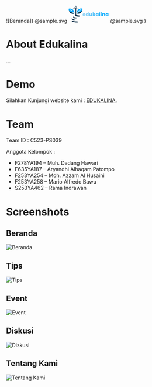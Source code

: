 ![Beranda](
@sample.svg
<svg width="110" viewBox="0 0 215 89" fill="none" xmlns="http://www.w3.org/2000/svg">
                        <path
                            d="M89.876 47.224C89.876 47.656 89.849 48.106 89.795 48.574H79.346C79.418 49.51 79.715 50.23 80.237 50.734C80.777 51.22 81.434 51.463 82.208 51.463C83.36 51.463 84.161 50.977 84.611 50.005H89.525C89.273 50.995 88.814 51.886 88.148 52.678C87.5 53.47 86.681 54.091 85.691 54.541C84.701 54.991 83.594 55.216 82.37 55.216C80.894 55.216 79.58 54.901 78.428 54.271C77.276 53.641 76.376 52.741 75.728 51.571C75.08 50.401 74.756 49.033 74.756 47.467C74.756 45.901 75.071 44.533 75.701 43.363C76.349 42.193 77.249 41.293 78.401 40.663C79.553 40.033 80.876 39.718 82.37 39.718C83.828 39.718 85.124 40.024 86.258 40.636C87.392 41.248 88.274 42.121 88.904 43.255C89.552 44.389 89.876 45.712 89.876 47.224ZM85.151 46.009C85.151 45.217 84.881 44.587 84.341 44.119C83.801 43.651 83.126 43.417 82.316 43.417C81.542 43.417 80.885 43.642 80.345 44.092C79.823 44.542 79.499 45.181 79.373 46.009H85.151ZM91.3937 47.44C91.3937 45.892 91.6817 44.533 92.2577 43.363C92.8517 42.193 93.6527 41.293 94.6607 40.663C95.6687 40.033 96.7937 39.718 98.0357 39.718C99.0257 39.718 99.9257 39.925 100.736 40.339C101.564 40.753 102.212 41.311 102.68 42.013V35.02H107.297V55H102.68V52.84C102.248 53.56 101.627 54.136 100.817 54.568C100.025 55 99.0977 55.216 98.0357 55.216C96.7937 55.216 95.6687 54.901 94.6607 54.271C93.6527 53.623 92.8517 52.714 92.2577 51.544C91.6817 50.356 91.3937 48.988 91.3937 47.44ZM102.68 47.467C102.68 46.315 102.356 45.406 101.708 44.74C101.078 44.074 100.304 43.741 99.3857 43.741C98.4677 43.741 97.6847 44.074 97.0367 44.74C96.4067 45.388 96.0917 46.288 96.0917 47.44C96.0917 48.592 96.4067 49.51 97.0367 50.194C97.6847 50.86 98.4677 51.193 99.3857 51.193C100.304 51.193 101.078 50.86 101.708 50.194C102.356 49.528 102.68 48.619 102.68 47.467ZM125.514 39.934V55H120.897V52.948C120.429 53.614 119.79 54.154 118.98 54.568C118.188 54.964 117.306 55.162 116.334 55.162C115.182 55.162 114.165 54.91 113.283 54.406C112.401 53.884 111.717 53.137 111.231 52.165C110.745 51.193 110.502 50.05 110.502 48.736V39.934H115.092V48.115C115.092 49.123 115.353 49.906 115.875 50.464C116.397 51.022 117.099 51.301 117.981 51.301C118.881 51.301 119.592 51.022 120.114 50.464C120.636 49.906 120.897 49.123 120.897 48.115V39.934H125.514ZM138.037 55L133.447 48.682V55H128.83V35.02H133.447V46.063L138.01 39.934H143.707L137.443 47.494L143.761 55H138.037ZM144.603 47.44C144.603 45.892 144.891 44.533 145.467 43.363C146.061 42.193 146.862 41.293 147.87 40.663C148.878 40.033 150.003 39.718 151.245 39.718C152.307 39.718 153.234 39.934 154.026 40.366C154.836 40.798 155.457 41.365 155.889 42.067V39.934H160.506V55H155.889V52.867C155.439 53.569 154.809 54.136 153.999 54.568C153.207 55 152.28 55.216 151.218 55.216C149.994 55.216 148.878 54.901 147.87 54.271C146.862 53.623 146.061 52.714 145.467 51.544C144.891 50.356 144.603 48.988 144.603 47.44ZM155.889 47.467C155.889 46.315 155.565 45.406 154.917 44.74C154.287 44.074 153.513 43.741 152.595 43.741C151.677 43.741 150.894 44.074 150.246 44.74C149.616 45.388 149.301 46.288 149.301 47.44C149.301 48.592 149.616 49.51 150.246 50.194C150.894 50.86 151.677 51.193 152.595 51.193C153.513 51.193 154.287 50.86 154.917 50.194C155.565 49.528 155.889 48.619 155.889 47.467ZM168.463 35.02V55H163.846V35.02H168.463ZM174.131 38.368C173.321 38.368 172.655 38.134 172.133 37.666C171.629 37.18 171.377 36.586 171.377 35.884C171.377 35.164 171.629 34.57 172.133 34.102C172.655 33.616 173.321 33.373 174.131 33.373C174.923 33.373 175.571 33.616 176.075 34.102C176.597 34.57 176.858 35.164 176.858 35.884C176.858 36.586 176.597 37.18 176.075 37.666C175.571 38.134 174.923 38.368 174.131 38.368ZM176.426 39.934V55H171.809V39.934H176.426ZM188.952 39.772C190.716 39.772 192.12 40.348 193.164 41.5C194.226 42.634 194.757 44.2 194.757 46.198V55H190.167V46.819C190.167 45.811 189.906 45.028 189.384 44.47C188.862 43.912 188.16 43.633 187.278 43.633C186.396 43.633 185.694 43.912 185.172 44.47C184.65 45.028 184.389 45.811 184.389 46.819V55H179.772V39.934H184.389V41.932C184.857 41.266 185.487 40.744 186.279 40.366C187.071 39.97 187.962 39.772 188.952 39.772ZM197.047 47.44C197.047 45.892 197.335 44.533 197.911 43.363C198.505 42.193 199.306 41.293 200.314 40.663C201.322 40.033 202.447 39.718 203.689 39.718C204.751 39.718 205.678 39.934 206.47 40.366C207.28 40.798 207.901 41.365 208.333 42.067V39.934H212.95V55H208.333V52.867C207.883 53.569 207.253 54.136 206.443 54.568C205.651 55 204.724 55.216 203.662 55.216C202.438 55.216 201.322 54.901 200.314 54.271C199.306 53.623 198.505 52.714 197.911 51.544C197.335 50.356 197.047 48.988 197.047 47.44ZM208.333 47.467C208.333 46.315 208.009 45.406 207.361 44.74C206.731 44.074 205.957 43.741 205.039 43.741C204.121 43.741 203.338 44.074 202.69 44.74C202.06 45.388 201.745 46.288 201.745 47.44C201.745 48.592 202.06 49.51 202.69 50.194C203.338 50.86 204.121 51.193 205.039 51.193C205.957 51.193 206.731 50.86 207.361 50.194C208.009 49.528 208.333 48.619 208.333 47.467Z"
                            fill="url(#paint0_linear_327_1098)" />
                        <path
                            d="M19.0632 17.6647C19.1989 17.7335 19.3346 17.8022 19.4744 17.873C21.3645 18.848 22.9203 20.168 24.4348 21.6426C24.6293 21.8309 24.8273 22.0156 25.0259 22.1996C26.4758 23.5699 27.5095 25.294 28.4426 27.0417C28.4883 27.1269 28.534 27.2121 28.5811 27.2999C30.2842 30.5742 30.4779 33.9206 30.4025 37.5383C27.2962 36.5981 24.2319 35.5276 22.143 32.9198C22.0712 32.8337 21.9993 32.7477 21.9253 32.659C20.9621 31.454 20.4505 30.1213 19.9906 28.6687C18.9276 25.3413 16.7817 22.8524 13.7435 21.1636C13.6397 21.1048 13.5359 21.046 13.429 20.9854C12.2865 20.3741 10.988 19.9626 9.68371 20.1839C9.37451 20.4004 9.28097 20.5271 9.19811 20.8957C9.19064 21.4431 9.20885 21.774 9.49997 22.2482C10.0189 22.6786 10.6906 22.8624 11.3155 23.0896C12.5782 23.5571 13.5738 24.1943 14.5834 25.0823C14.7005 25.1812 14.8177 25.28 14.9383 25.3819C16.4481 26.7536 17.1824 28.5574 17.7808 30.466C18.3452 32.2461 19.293 34.3483 20.7819 35.5434C20.9077 35.6475 20.6523 35.7612 20.7819 35.8685C20.7819 35.9608 20.9808 36.0268 21.163 36.1387C21.2376 36.1717 21.3121 36.2047 21.3889 36.2388C21.7329 36.4239 22.0359 36.6426 22.3478 36.8769C24.3158 38.3468 26.3682 39.2407 28.7076 39.9628C29.0464 40.0715 29.3754 40.1975 29.7026 40.3374C27.196 42.4905 23.5649 42.4693 20.4631 42.2967C19.6074 42.2199 18.7793 42.0717 17.9432 41.8768C17.7998 41.8449 17.6563 41.813 17.5085 41.7801C15.0243 41.1671 12.5117 39.8349 10.5237 38.238C10.3916 38.1357 10.2595 38.0334 10.1234 37.9281C9.4282 37.3786 8.80193 36.8226 8.23676 36.1398C7.99109 35.8435 7.73167 35.5639 7.47009 35.2815C3.34074 30.6273 -0.175299 22.4487 0.00676959 16.169C0.00929601 16.053 0.0118224 15.937 0.0144254 15.8174C0.0176737 15.7343 0.0209219 15.6511 0.0242686 15.5654C6.35119 13.733 13.2762 14.5331 19.0632 17.6647Z"
                            fill="#00A9FF" />
                        <path
                            d="M16.0277 78.3359C16.3368 78.4877 16.6378 78.6481 16.9363 78.8196C22.211 81.777 29.1813 82.6144 35.1671 83.0012C35.5717 83.0274 35.9763 83.0538 36.3808 83.0815C39.0191 83.2607 41.6502 83.3351 44.2942 83.3596C44.8832 83.3653 45.4722 83.3725 46.0612 83.3794C46.9412 83.3895 47.8212 83.3979 48.7012 83.4066C48.7012 85.2356 48.7012 87.0646 48.7012 88.949C46.7531 88.9585 46.7531 88.9585 45.897 88.9606C45.3218 88.9619 44.7466 88.9635 44.1715 88.9668C41.0409 88.9842 37.9368 88.8961 34.8268 88.4995C34.7479 88.4896 34.6691 88.4798 34.5879 88.4697C29.1967 87.7952 20.4022 86.6669 16.7355 82.1095C16.3287 81.4047 16.01 80.6785 16.0162 79.856C16.0166 79.7671 16.017 79.6782 16.0174 79.5866C16.0183 79.4949 16.0193 79.4032 16.0203 79.3088C16.0209 79.2153 16.0214 79.1218 16.022 79.0255C16.0233 78.7957 16.0255 78.5658 16.0277 78.3359Z"
                            fill="#072943" />
                        <path
                            d="M28.7122 56.2031C28.731 56.3108 28.7499 56.4185 28.7693 56.5295C29.0685 58.091 29.5421 59.0605 30.852 60.0061C32.0432 60.7537 33.2835 61.1626 34.656 61.4323C34.7823 61.4595 34.9085 61.4867 35.0386 61.5148C36.486 61.8112 37.9399 61.9306 39.411 62.0488C39.6658 62.07 39.9206 62.0912 40.1754 62.1126C40.7923 62.1643 41.4093 62.2142 42.0263 62.2642C42.0263 63.8721 42.0263 65.4801 42.0263 67.1368C29.6711 67.2528 29.6711 67.2528 25.6957 63.5938C24.9912 62.8533 24.5137 61.8959 24.5343 60.8659C24.6179 59.5742 25.1696 58.6248 26.0969 57.7332C26.7024 57.207 27.8581 56.2031 28.7122 56.2031Z"
                            fill="#072943" />
                        <path
                            d="M1.7793 23.4854C2.11949 23.9082 2.26483 24.238 2.51002 24.7212C3.01216 25.6659 3.62578 26.4456 4.32772 27.2471C4.88161 27.8804 5.03724 28.089 5.06318 28.1149C5.14235 28.194 5.14235 28.194 5.28104 28.2985C5.35565 28.3547 5.28104 28.2985 5.45904 28.4315C5.45904 28.4315 5.53822 28.5106 5.68046 28.6978C5.99804 28.9966 6.29566 29.3098 6.59478 29.6269C7.79198 30.8655 9.18117 31.8632 10.6067 32.8241C10.7553 32.927 10.7553 32.927 10.9068 33.0321C13.4708 34.7437 16.2994 33.9342 19.5518 35.0011C20.5875 35.0996 21.1352 36.1092 22.2437 36.7424C23.9063 38.0088 25.6255 38.9521 27.6274 39.5919C29.4484 40.1738 29.8442 40.2474 29.6859 40.3834C27.302 42.4312 22.8767 42.705 19.9267 42.5409C19.1129 42.4678 18.3253 42.3269 17.5301 42.1416C17.3937 42.1112 17.2572 42.0808 17.1167 42.0495C14.7541 41.4665 12.3643 40.1995 10.4736 38.6808C10.348 38.5835 10.2223 38.4862 10.0929 38.386C9.43172 37.8635 8.83609 37.3347 8.29858 36.6852C8.06493 36.4034 7.81821 36.1375 7.56942 35.8689C4.86657 32.8225 1.7793 27.6438 1.7793 23.4854Z"
                            fill="#072A44" />
                        <path
                            d="M19.4961 66.168C19.5009 66.3187 19.5057 66.4693 19.5106 66.6246C19.6105 67.4533 20.0041 67.9842 20.6189 68.5326C23.5257 70.8121 27.8025 71.0943 31.3278 71.2705C31.3278 72.8778 31.3278 74.4851 31.3278 76.1411C27.8528 76.0389 24.1438 75.7197 20.8881 74.4016C20.7758 74.3568 20.7758 74.3568 20.6612 74.3112C19.0078 73.6422 17.4143 72.8217 16.5962 71.1545C16.3328 70.3237 16.3467 69.355 16.7194 68.567C17.248 67.656 18.357 66.168 19.4961 66.168Z"
                            fill="#072943" />
                        <path
                            d="M54.7889 17.2966C54.6532 17.3653 54.5175 17.434 54.3777 17.5049C52.4875 18.4799 50.9318 19.7998 49.4172 21.2744C49.2227 21.4627 49.0248 21.6475 48.8261 21.8314C47.3763 23.2018 46.3426 24.9259 45.4094 26.6735C45.3637 26.7587 45.318 26.844 45.271 26.9318C43.5678 30.2061 43.3741 33.5525 43.4495 37.1701C46.5558 36.23 49.6202 35.1595 51.7091 32.5516C51.7809 32.4655 51.8527 32.3795 51.9267 32.2908C52.89 31.0858 53.4016 29.7531 53.8614 28.3005C54.9245 24.9732 57.0704 22.4842 60.1086 20.7954C60.2123 20.7366 60.3161 20.6778 60.423 20.6172C61.5655 20.0059 62.864 19.5944 64.1683 19.8158C64.4775 20.0322 64.5711 20.1589 64.6539 20.5275C64.6614 21.0749 64.6432 21.4058 64.3521 21.8801C63.8332 22.3104 63.1614 22.4942 62.5366 22.7214C61.2739 23.1889 60.2782 23.8261 59.2686 24.7142C59.1515 24.813 59.0344 24.9119 58.9137 25.0137C57.404 26.3854 56.6696 28.1892 56.0713 30.0979C55.5068 31.8779 54.559 33.9801 53.0702 35.1752C52.9444 35.2793 53.1997 35.393 53.0702 35.5003C53.0702 35.5927 52.8713 35.6586 52.689 35.7706C52.6145 35.8036 52.5399 35.8366 52.4632 35.8706C52.1192 36.0558 51.8162 36.2744 51.5042 36.5087C49.5362 37.9787 47.4838 38.8725 45.1445 39.5946C44.8056 39.7033 44.4767 39.8293 44.1495 39.9692C46.656 42.1224 50.2872 42.1011 53.389 41.9285C54.2446 41.8517 55.0728 41.7035 55.9088 41.5087C56.0523 41.4768 56.1957 41.4448 56.3436 41.4119C58.8277 40.7989 61.3404 39.4667 63.3284 37.8699C63.4605 37.7676 63.5926 37.6653 63.7287 37.5599C64.4239 37.0105 65.0501 36.4545 65.6153 35.7716C65.861 35.4753 66.1204 35.1957 66.382 34.9133C70.5113 30.2591 74.0274 22.0805 73.8453 15.8008C73.8428 15.6848 73.8402 15.5688 73.8376 15.4493C73.8344 15.3661 73.8311 15.2829 73.8278 15.1973C67.5009 13.3648 60.5759 14.165 54.7889 17.2966Z"
                            fill="#00A9FF" />
                        <path
                            d="M72.0806 22.7695C71.7404 23.1924 71.595 23.5221 71.3498 24.0054C70.8477 24.9501 70.2341 25.7297 69.5321 26.5313C68.9783 27.1645 68.8226 27.3731 68.7967 27.3991C68.7175 27.4782 68.7175 27.4782 68.5788 27.5826C68.5042 27.6388 68.5788 27.5826 68.4008 27.7157C68.4008 27.7157 68.3216 27.7948 68.1794 27.982C67.8618 28.2808 67.5642 28.5939 67.2651 28.9111C66.0679 30.1496 64.6787 31.1474 63.2531 32.1083C63.1046 32.2112 63.1046 32.2112 62.953 32.3163C60.3891 34.0279 57.5604 33.2184 54.3081 34.2853C53.2723 34.3838 52.7246 35.3934 51.6162 36.0266C49.9536 37.293 48.2343 38.2363 46.2325 38.876C44.4115 39.458 44.0156 39.5315 44.174 39.6676C46.5579 41.7154 50.9832 41.9892 53.9332 41.8251C54.747 41.752 55.5346 41.611 56.3297 41.4258C56.4662 41.3954 56.6026 41.365 56.7432 41.3337C59.1058 40.7507 61.4955 39.4837 63.3863 37.965C63.5119 37.8677 63.6375 37.7704 63.767 37.6702C64.4281 37.1476 65.0238 36.6188 65.5613 35.9694C65.7949 35.6876 66.0417 35.4216 66.2904 35.1531C68.9933 32.1067 72.0806 26.928 72.0806 22.7695Z"
                            fill="#072A44" />
                        <path
                            d="M42.6382 5.45679C44.3585 6.73958 45.3853 8.39262 45.7522 10.4973C45.9373 12.7173 45.2735 14.6913 43.8615 16.3994C43.0143 17.2995 42.0417 17.8217 40.8848 18.2311C40.7403 18.2826 40.5958 18.334 40.447 18.387C40.3382 18.4252 40.2294 18.4634 40.1172 18.5027C40.1034 21.8134 40.0929 25.1241 40.0865 28.4348C40.0835 29.9721 40.0793 31.5095 40.0725 33.0468C40.0666 34.3874 40.0628 35.728 40.0614 37.0686C40.0607 37.7778 40.0589 38.4871 40.0545 39.1963C40.0505 39.8652 40.0493 40.534 40.0502 41.203C40.05 41.4472 40.0488 41.6914 40.0465 41.9356C40.0252 44.3228 40.4815 46.225 42.1284 48.0136C46.1514 51.8238 52.6105 51.6926 57.7636 51.8588C57.7636 53.8646 57.7636 55.8704 57.7636 57.937C56.873 57.9404 55.9824 57.9434 55.0918 57.9451C54.7904 57.9459 54.4891 57.9469 54.1877 57.9482C52.5686 57.955 50.9527 57.9445 49.3349 57.8733C49.1415 57.865 49.1415 57.865 48.9442 57.8565C44.6371 57.645 39.6352 56.7427 36.5224 53.5173C35.4161 52.1409 35.2061 50.6007 35.372 48.8938C35.5347 48.2308 35.7537 47.5968 36.1208 47.0175C36.3207 46.5246 36.3044 46.0475 36.303 45.5238C36.3039 45.4076 36.3047 45.2915 36.3056 45.1719C36.3082 44.7824 36.3086 44.3929 36.309 44.0035C36.3104 43.7244 36.3119 43.4454 36.3135 43.1663C36.3176 42.4083 36.3198 41.6502 36.3218 40.8922C36.3241 40.1002 36.328 39.3082 36.3318 38.5161C36.3388 37.0161 36.3442 35.5161 36.3491 34.0161C36.3548 32.3085 36.3621 30.6008 36.3696 28.8932C36.3849 25.3803 36.3982 21.8674 36.41 18.3545C36.2473 18.3105 36.0847 18.2666 35.917 18.2213C34.4275 17.7749 33.1031 16.475 32.3274 15.1497C32.1432 14.7888 31.9723 14.4279 31.8131 14.0552C31.7607 13.9368 31.7083 13.8183 31.6544 13.6962C31.0352 11.9796 31.2771 10.0725 31.9614 8.42178C32.8133 6.64528 34.1682 5.37468 36.0138 4.67733C38.2986 3.95785 40.5929 4.1482 42.6382 5.45679Z"
                            fill="#082A45" />
                        <ellipse cx="38.4499" cy="11.3923" rx="4.98412" ry="4.98412" fill="white" />
                        <path
                            d="M36.3105 11.2168C36.3105 10.1354 37.1872 9.25879 38.2686 9.25879C39.35 9.25879 40.2266 10.1354 40.2266 11.2168V11.3948V13.5309V15.8449C40.2266 16.9263 39.35 17.803 38.2686 17.803C37.1872 17.803 36.3105 16.9263 36.3105 15.8449V11.2168Z"
                            fill="#082A45" />
                        <path
                            d="M48.9482 13.1719C48.26 13.1719 47.7021 12.614 47.7021 11.9258C47.7021 11.2377 48.26 10.6798 48.9482 10.6798H49.0615H50.4208H51.8933C52.5815 10.6798 53.1394 11.2377 53.1394 11.9258C53.1394 12.614 52.5815 13.1719 51.8933 13.1719H48.9482Z"
                            fill="#082A45" />
                        <path
                            d="M38.4475 2.84766C37.661 2.84766 37.0234 2.21009 37.0234 1.42362V0.711606C37.0234 0.318369 37.3422 -0.000411272 37.7355 -0.000411272H38.4475C39.2339 -0.000411272 39.8715 0.63715 39.8715 1.42362C39.8715 2.21009 39.2339 2.84766 38.4475 2.84766Z"
                            fill="#082A45" />
                        <path
                            d="M27.9468 13.1709C28.635 13.1709 29.1929 12.613 29.1929 11.9249C29.1929 11.2367 28.635 10.6788 27.9468 10.6788H27.8336H26.4743H25.0017C24.3135 10.6788 23.7557 11.2367 23.7557 11.9249C23.7557 12.613 24.3135 13.1709 25.0017 13.1709H27.9468Z"
                            fill="#082A45" />
                        <defs>
                            <linearGradient id="paint0_linear_327_1098" x1="77" y1="47.5" x2="215" y2="46"
                                gradientUnits="userSpaceOnUse">
                                <stop stop-color="#97D5F6" />
                                <stop offset="1" stop-color="#00A9FF" />
                            </linearGradient>
                        </defs>
                    </svg> 
                    @sample.svg
                    ) 
# About Edukalina
...

# Demo

Silahkan Kunjungi website kami : [EDUKALINA](https://edukalina.netlify.app// "Edukalina").

# Team

Team ID : C523-PS039

Anggota Kelompok :

- F278YA194 – Muh. Dadang Hawari
- F635YA187 – Aryandhi Alhaqam Patompo
- F253YA254 – Moh. Azzam Al Husaini
- F253YA258 – Mario Alfredo Bawu
- S253YA462 – Rama Indrawan

# Screenshots

## Beranda

![Beranda](src/public/)

## Tips

![Tips](src/public/)

## Event

![Event](src/public/)

## Diskusi

![Diskusi](src/public/)

## Tentang Kami

![Tentang Kami](src/public/)

